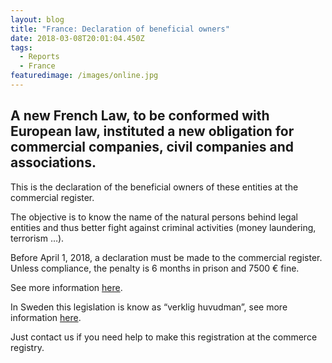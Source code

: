 ```yaml
---
layout: blog
title: "France: Declaration of beneficial owners"
date: 2018-03-08T20:01:04.450Z
tags:
  - Reports
  - France
featuredimage: /images/online.jpg
---
```

## A new French Law, to be conformed with European law, instituted a new obligation for commercial companies, civil companies and associations.



This is the declaration of the beneficial owners of these entities at the commercial register.



The objective is to know the name of the natural persons behind legal entities and thus better fight against criminal activities (money laundering, terrorism …).



Before April 1, 2018, a declaration must be made to the commercial register. Unless compliance, the penalty is 6 months in prison and 7500 € fine.


See more information [here](https://www.infogreffe.fr/rbe).


In Sweden this legislation is know as “verklig huvudman”, see more information [here](https://bolagsverket.se/ff/foretagsformer/aktiebolag/om-verklig-huvudman/om-verklig-huvudman-i-aktiebolag-1.14794).


Just contact us if you need help to make this registration at the commerce registry.